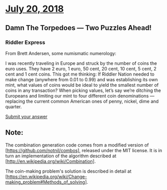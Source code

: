 # [July 20, 2018](https://fivethirtyeight.com/features/damn-the-torpedoes-two-puzzles-ahead/)
## Damn The Torpedoes — Two Puzzles Ahead!

### Riddler Express


From Brett Andersen, some numismatic numerology:

I was recently traveling in Europe and struck by the number of coins the euro uses. They have 2 euro, 1 euro, 50 cent, 20 cent, 10 cent, 5 cent, 2 cent and 1 cent coins. This got me thinking: If Riddler Nation needed to make change (anywhere from 0.01 to 0.99) and was establishing its own mint, what values of coins would be ideal to yield the smallest number of coins in any transaction? When picking values, let’s say we’re ditching the Europeans and limiting our mint to four different coin denominations — replacing the current common American ones of penny, nickel, dime and quarter.

[Submit your answer](https://docs.google.com/forms/d/e/1FAIpQLScbDXrT0K0yj4QRl2joAH_zjUKiB3rjzJ7FnnhtOuoPFcxSTA/viewform?usp=sf_link)

## Note:

The combination generation code comes from a modified version of [https://github.com/notnil/combos], released under the MIT license.  It is in turn an implementation of the algorithm described at [http://en.wikipedia.org/wiki/Combination].

The coin-making problem's solution is described in detail at [https://en.wikipedia.org/wiki/Change-making_problem#Methods_of_solving].

